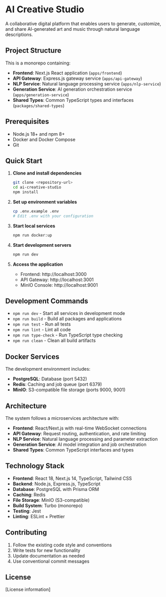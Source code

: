 # AI Creative Studio

A collaborative digital platform that enables users to generate, customize, and share AI-generated art and music through natural language descriptions.

## Project Structure

This is a monorepo containing:

- **Frontend**: Next.js React application (`apps/frontend`)
- **API Gateway**: Express.js gateway service (`apps/api-gateway`)
- **NLP Service**: Natural language processing service (`apps/nlp-service`)
- **Generation Service**: AI generation orchestration service (`apps/generation-service`)
- **Shared Types**: Common TypeScript types and interfaces (`packages/shared-types`)

## Prerequisites

- Node.js 18+ and npm 8+
- Docker and Docker Compose
- Git

## Quick Start

1. **Clone and install dependencies**
   ```bash
   git clone <repository-url>
   cd ai-creative-studio
   npm install
   ```

2. **Set up environment variables**
   ```bash
   cp .env.example .env
   # Edit .env with your configuration
   ```

3. **Start local services**
   ```bash
   npm run docker:up
   ```

4. **Start development servers**
   ```bash
   npm run dev
   ```

5. **Access the application**
   - Frontend: http://localhost:3000
   - API Gateway: http://localhost:3001
   - MinIO Console: http://localhost:9001

## Development Commands

- `npm run dev` - Start all services in development mode
- `npm run build` - Build all packages and applications
- `npm run test` - Run all tests
- `npm run lint` - Lint all code
- `npm run type-check` - Run TypeScript type checking
- `npm run clean` - Clean all build artifacts

## Docker Services

The development environment includes:

- **PostgreSQL**: Database (port 5432)
- **Redis**: Caching and job queue (port 6379)
- **MinIO**: S3-compatible file storage (ports 9000, 9001)

## Architecture

The system follows a microservices architecture with:

- **Frontend**: React/Next.js with real-time WebSocket connections
- **API Gateway**: Request routing, authentication, and rate limiting
- **NLP Service**: Natural language processing and parameter extraction
- **Generation Service**: AI model integration and job orchestration
- **Shared Types**: Common TypeScript interfaces and types

## Technology Stack

- **Frontend**: React 18, Next.js 14, TypeScript, Tailwind CSS
- **Backend**: Node.js, Express.js, TypeScript
- **Database**: PostgreSQL with Prisma ORM
- **Caching**: Redis
- **File Storage**: MinIO (S3-compatible)
- **Build System**: Turbo (monorepo)
- **Testing**: Jest
- **Linting**: ESLint + Prettier

## Contributing

1. Follow the existing code style and conventions
2. Write tests for new functionality
3. Update documentation as needed
4. Use conventional commit messages

## License

[License information]